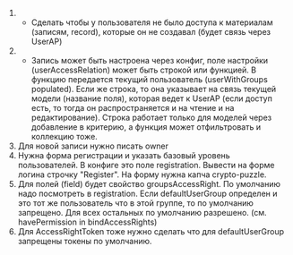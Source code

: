 1. * Сделать чтобы у пользователя не было доступа к материалам (записям, record), которые он не создавал (будет связь через UserAP)
2. * Запись может быть настроена через конфиг, поле настройки (userAccessRelation) может быть строкой или функцией. В функцию передается текущий пользователь (userWithGroups populated). Если же строка, то она указывает на связь текущей модели (название поля), которая ведет к UserAP (если доступ есть, то тогда он распространяется и на чтение и на редактирование). Строка работает только для моделей через добавление в критерию, а функция может отфильтровать и коллекцию тоже.
3. Для новой записи нужно писать owner
4. Нужна форма регистрации и указать базовый уровень пользователей. В конфиге это поле registration. Вывести на форме логина строчку "Register". На форму нужна капча crypto-puzzle.
4. Для полей (field) будет свойство groupsAccessRight. По умолчанию надо посмотреть в registration. Если defaultUserGroup определен и это тот же пользователь что в этой группе, то по умолчанию запрещено. Для всех остальных по умолчанию разрешено. (см. havePermission in bindAccessRights)
5. Для AccessRightToken тоже нужно сделать что для defaultUserGroup запрещены токены по умолчанию.
